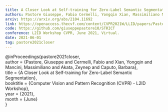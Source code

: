 ```yaml
---
title: A Closer Look at Self-training for Zero-Label Semantic Segmentation
authors: Pastore Giuseppe, Fabio Cermelli, Yongqin Xian, Massimiliano Mancini, Zeynep Akata, Barbara Caputo
arxiv: https://arxiv.org/abs/2104.11692
link: https://openaccess.thecvf.com/content/CVPR2021W/LLID/papers/Pastore_A_Closer_Look_at_Self-Training_for_Zero-Label_Semantic_Segmentation_CVPRW_2021_paper.pdf
code: https://github.com/giuseppepastore10/STRICT
conference: L2ID Workshop CVPR, June 2021, Virtual.
date: 2021-06-01
tag: pastore2021closer
---
```

@inProceedings{pastore2021closer,  
 author = {Pastore, Giuseppe and Cermelli, Fabio and Xian, Yongqin and Mancini, Massimiliano and Akata, Zeynep and Caputo, Barbara},  
 title  = {A Closer Look at Self-training for Zero-Label Semantic Segmentation},  
 booktitle = {Computer Vision and Pattern Recognition (CVPR) - L2ID Workshop},  
 year      = {2021},  
 month     = {June}  
}

